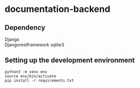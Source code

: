 # documentation-backend
## Dependency
Django  
Djangorestframework
sqlite3
## Setting up the development environment

```shell
python3 -m venv env
source env/bin/activate
pip install -r requirements.txt
```
